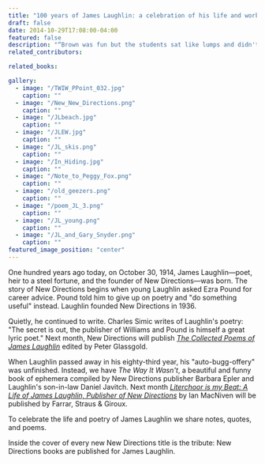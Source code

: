 ```yaml
---
title: "100 years of James Laughlin: a celebration of his life and work"
draft: false
date: 2014-10-29T17:08:00-04:00
featured: false
description: "“Brown was fun but the students sat like lumps and didn't laugh at my jokes. I hope they will loosen up.”"
related_contributors:

related_books:

gallery:
  - image: "/TWIW_PPoint_032.jpg"
    caption: ""
  - image: "/New_New_Directions.png"
    caption: ""
  - image: "/JLbeach.jpg"
    caption: ""
  - image: "/JLEW.jpg"
    caption: ""
  - image: "/JL_skis.png"
    caption: ""
  - image: "/In_Hiding.jpg"
    caption: ""
  - image: "/Note_to_Peggy_Fox.png"
    caption: ""
  - image: "/old_geezers.png"
    caption: ""
  - image: "/poem_JL_3.png"
    caption: ""
  - image: "/JL_young.png"
    caption: ""
  - image: "/JL_and_Gary_Snyder.png"
    caption: ""
featured_image_position: "center"
---
```


One hundred years ago today, on October 30, 1914, James Laughlin—poet, heir to a steel fortune, and the founder of New Directions—was born. The story of New Directions begins when young Laughlin asked Ezra Pound for career advice. Pound told him to give up on poetry and "do something useful" instead. Laughlin founded New Directions in 1936.

Quietly, he continued to write. Charles Simic writes of Laughlin's poetry: "The secret is out, the publisher of Williams and Pound is himself a great lyric poet." Next month, New Directions will publish [_The Collected Poems of James Laughlin_](http://ndbooks.com/book/the-collected-poems-of-james-laughlin) edited by Peter Glassgold.

When Laughlin passed away in his eighty-third year, his "auto-bugg-offery" was unfinished. Instead, we have _The Way It Wasn't_, a beautiful and funny book of ephemera compiled by New Directions publisher Barbara Epler and Laughlin's son-in-law Daniel Javitch. Next month [_Literchoor is my Beat: A Life of James Laughlin, Publisher of New Directions_](http://us.macmillan.com/literchoorismybeat/iansmacniven) by Ian MacNiven will be published by Farrar, Straus & Giroux.

To celebrate the life and poetry of James Laughlin we share notes, quotes, and poems.

Inside the cover of every new New Directions title is the tribute: New Directions books are published for James Laughlin.

